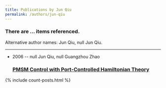 ```yaml
---
title: Publications by Jun Qiu
permalink: /authors/jun-qiu
---
```


<h3 id="number-posts">There are ... items referenced.</h3>
<p id='info-authors'>Alternative author names: Jun Qiu, null Jun Qiu.</p>
<hr />
<ul class="post-list">
<li><span class='post-meta'>2006 -- null Jun Qiu, null Guangzhou Zhao</span><h3><a class='post-link' href="{{ site.baseurl }}/pmsm-control-with-port-controlled-hamiltonian-theory">PMSM Control with Port-Controlled Hamiltonian Theory</a></h3></li>

</ul>
{% include count-posts.html %}
